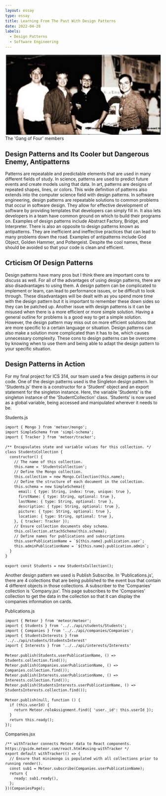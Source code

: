 ```yaml
---
layout: essay
type: essay
title: Learning From The Past With Design Patterns
date: 2022-04-28
labels:
  - Design Patterns
  - Software Engineering
---
```


<img class="ui image" src="../images/gof.jpg">
The 'Gang of Four' members

## Design Patterns and Its Cooler but Dangerous Enemy, Antipatterns

Patterns are repeatable and predictable elements that are used in many different fields of study. In science, patterns are used to predict future events and create models using that data. In art, patterns are designs of repeated shapes, lines, or colors. This wide definition of patterns also extends into the computer science field with design patterns. In software engineering, design patterns are repeatable solutions to common problems that occur in software design. They allow for effective development of software by providing templates that developers can simply fill in. It also lets developers in a team have common ground on which to build their programs on. Examples of design patterns include Abstract Factory, Bridge, and Interpreter. There is also an opposite to design patterns known as antipatterns. They are inefficient and ineffective practices that can lead to many problems down the road. Examples of antipatterns include God Object, Golden Hammer, and Poltergeist. Despite the cool names, these should be avoided so that your code is clean and efficient. 

## Crticism Of Design Patterns

Design patterns have many pros but I think there are important cons to discuss as well. For all of the advantages of using design patterns, there are also disadvantages to using them. A design pattern can be complicated to implement or learn, can lead to performance issues, or be difficult to look through. These disadvantages will be dealt with as you spend more time with the design pattern but it is important to remember these down sides so they can be patched up. Another issue with design patterns is it can be misused when there is a more efficient or more simple solution. Having a general outline for problems is a good way to get a simple solution. However, the design pattern may miss out on more efficient solutions that are more specific to a certain language or situation. Design patterns can also make a solution more complicated than it has to be, which causes unnecessary complexity. These cons to design patterns can be overcome by knowing when to use them and being able to adapt the design pattern to your specific situation. 

## Design Patterns in Action

For my final project for ICS 314, our team used a few design patterns in our code. One of the design patterns used is the Singleton design pattern. In 'Students.js' there is a constructor for a 'Student' object and an export statement for the singleton instance. Here, the variable 'Students' is the singleton instance of the 'StudentCollection' class. ‘Students’ is now used as a global variable, being accessed and manipulated wherever it needs to be.

Students.js
```
import { Mongo } from 'meteor/mongo';
import SimpleSchema from 'simpl-schema';
import { Tracker } from 'meteor/tracker';

/** Encapsulates state and variable values for this collection. */
class StudentsCollection {
  constructor() {
    // The name of this collection.
    this.name = 'StudentsCollection';
    // Define the Mongo collection.
    this.collection = new Mongo.Collection(this.name);
    // Define the structure of each document in the collection.
    this.schema = new SimpleSchema({
      email: { type: String, index: true, unique: true },
      firstName: { type: String, optional: true },
      lastName: { type: String, optional: true },
      description: { type: String, optional: true },
      picture: { type: String, optional: true },
      location: { type: String, optional: true },
    }, { tracker: Tracker });
    // Ensure collection documents obey schema.
    this.collection.attachSchema(this.schema);
    // Define names for publications and subscriptions
    this.userPublicationName = `${this.name}.publication.user`;
    this.adminPublicationName = `${this.name}.publication.admin`;
  }
}

export const Students = new StudentsCollection();
```

Another design pattern we used is Publish Subscribe. In 'Publications.js', there are 4 collections that are being published to the event bus that contain 4 different objects in those collections. A subscriber to the 'Companies' collection is 'Company.jsx'. This page subscribes to the 'Companies' collection to get the data in the collection so that it can display the companies information on cards.

Publications.js
```
import { Meteor } from 'meteor/meteor';
import { Students } from '../../api/students/Students';
import { Companies } from '../../api/companies/Companies';
import { StudentsInterests } from '../../api/students/StudentsInterest'
import { Interests } from '../../api/interests/Interests'

Meteor.publish(Students.userPublicationName, () => Students.collection.find());
Meteor.publish(Companies.userPublicationName, () => Companies.collection.find());
Meteor.publish(Interests.userPublicationName, () => Interests.collection.find());
Meteor.publish(StudentsInterests.userPublicationName, () => StudentsInterests.collection.find());

Meteor.publish(null, function () {
  if (this.userId) {
    return Meteor.roleAssignment.find({ 'user._id': this.userId });
  }
  return this.ready();
});
```

Companies.jsx
```
/** withTracker connects Meteor data to React components. https://guide.meteor.com/react.html#using-withTracker */
export default withTracker(() => {
  // Ensure that minimongo is populated with all collections prior to running render().
  const sub1 = Meteor.subscribe(Companies.userPublicationName);
  return {
    ready: sub1.ready(),
  };
})(CompaniesPage);
```
